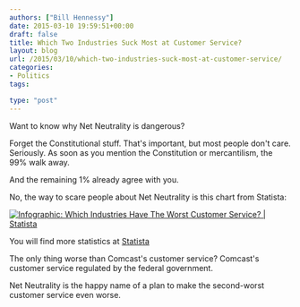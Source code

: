 ```yaml
---
authors: ["Bill Hennessy"]
date: 2015-03-10 19:59:51+00:00
draft: false
title: Which Two Industries Suck Most at Customer Service?
layout: blog
url: /2015/03/10/which-two-industries-suck-most-at-customer-service/
categories:
- Politics
tags:

type: "post"
---
```


Want to know why Net Neutrality is dangerous?

Forget the Constitutional stuff. That's important, but most people don't care. Seriously. As soon as you mention the Constitution or mercantilism, the 99% walk away.

And the remaining 1% already agree with you.

No, the way to scare people about Net Neutrality is this chart from Statista:

[![Infographic: Which Industries Have The Worst Customer Service?  | Statista](https://d28wbuch0jlv7v.cloudfront.net/images/infografik/normal/chartoftheday_3281_Which_Industries_Have_The_Worst_Customer_Service_n.jpg)
](https://www.statista.com/chart/3281/which-industries-have-the-worst-customer-service/)

You will find more statistics at [Statista](https://www.statista.com/)

The only thing worse than Comcast's customer service? Comcast's customer service regulated by the federal government.

Net Neutrality is the happy name of a plan to make the second-worst customer service even worse.
